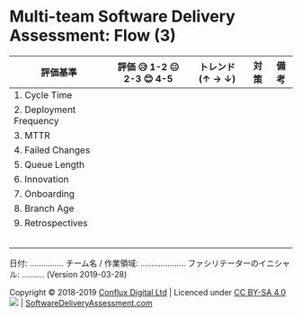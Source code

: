 # Multi-team Software Delivery Assessment: Flow (3)

| **評価基準**              | **評価 😥 1-2 😐 2-3 😊 4-5** | **トレンド (↑ → ↓)** | **対策** | **備考** |
| ------------------------ | ---------------------------- | ----------------- | ---------- | --------- |
| 1\. Cycle Time           |                              |                   |            |           |
| 2\. Deployment Frequency |                              |                   |            |           |
| 3\. MTTR                 |                              |                   |            |           |
| 4\. Failed Changes       |                              |                   |            |           |
| 5\. Queue Length         |                              |                   |            |           |
| 6\. Innovation           |                              |                   |            |           |
| 7\. Onboarding           |                              |                   |            |           |
| 8\. Branch Age           |                              |                   |            |           |
| 9\. Retrospectives       |                              |                   |            |           |
|                          |                              |                   |            |           |
|                          |                              |                   |            |           |
|                          |                              |                   |            |           |
|                          |                              |                   |            |           |
|                          |                              |                   |            |           |

日付: ............... チーム名 / 作業領域: .................... ファシリテーターのイニシャル: .......... (Version 2019-03-28)

Copyright © 2018-2019 [Conflux Digital Ltd](https://confluxdigital.net/) | Licenced under [CC BY-SA 4.0](https://creativecommons.org/licenses/by-sa/4.0/) ![](https://licensebuttons.net/l/by-sa/3.0/88x31.png) | [SoftwareDeliveryAssessment.com](http://SoftwareDeliveryAssessment.com/)
